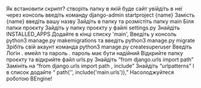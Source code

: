 Як встановити скрипт?
створіть папку в якій буде сайт
увійдіть в неї через консоль
введіть команду  django-admin startproject {name}
Замість {name} введіть вашу назву
Зайдіть в папку та розмістіть папку main Біля папки проєкту 
Зайдіть у папку проєкту
у файлі settings.py Знайдіть INSTALLED_APPS
Додайте в кінці списку
 'main',
Введіть у консоль python3 manage.py makemigrations
та введіть python3 manage.py migrate
Зрібіть свій акаунт
команда python3 manage.py createsuperuser
Введіть Логін . емейл та пароль . пароль має бути надійний
Відкрийте папку проєкту та відкрийте файл urls.py
Знайдіть “from django.urls import path”
Замініть на “from django.urls import path , include”
Знайдіть “urlpatterns”
І в список додайте “    path('', include('main.urls')),”
Насолоджуйтеся роботою BEngine!


